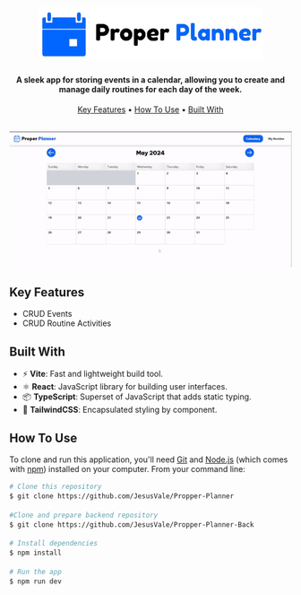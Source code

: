 
<h1 align="center">
  <br>
  <img src="src/images/logo.png" alt="Propper Planner" width="400"></a>

</h1>

<h4 align="center">A sleek app for storing events in a calendar, allowing you to create and manage daily routines for each day of the week</a>.</h4>

<p align="center">
  <a href="#key-features">Key Features</a> •
  <a href="#how-to-use">How To Use</a> •
  <a href="#built-with">Built With</a> 
</p>

<div align="center">
  <br>
  <img src="public/demo.gif" alt="Propper Planner"></a>

</div>

## Key Features

* CRUD Events
* CRUD Routine Activities

## Built With

- ⚡️ **Vite**: Fast and lightweight build tool.
- ⚛️ **React**: JavaScript library for building user interfaces.
- 📦 **TypeScript**: Superset of JavaScript that adds static typing.
- 🎨 **TailwindCSS**: Encapsulated styling by component.

## How To Use

To clone and run this application, you'll need [Git](https://git-scm.com) and [Node.js](https://nodejs.org/en/download/) (which comes with [npm](http://npmjs.com)) installed on your computer. From your command line:

```bash
# Clone this repository
$ git clone https://github.com/JesusVale/Propper-Planner

#Clone and prepare backend repository
$ git clone https://github.com/JesusVale/Propper-Planner-Back

# Install dependencies
$ npm install

# Run the app
$ npm run dev
```